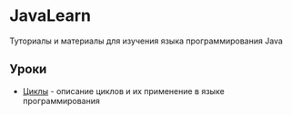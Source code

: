 # JavaLearn
Туториалы и материалы для изучения языка программирования Java

## Уроки
* [Циклы](https://github.com/DaturaSleep/JavaLearn/blob/master/cycles)  - описание циклов и их применение в языке программирования 
